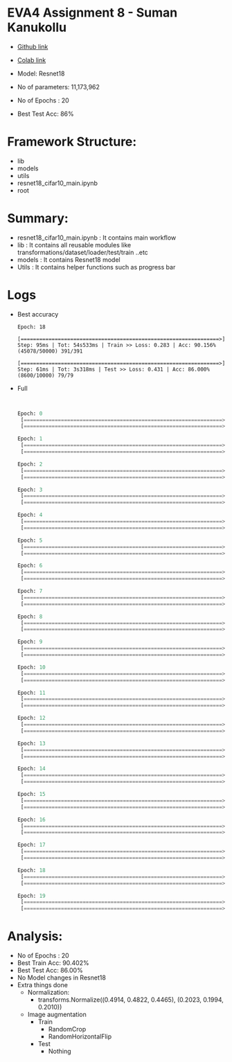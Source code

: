 # EVA4 Assignment 8 - Suman Kanukollu



- [Github link](https://github.com/sumankanukollu/EVA_4_Assignments/blob/master/pytorch_Framework_suman/pytorch_Framework_suman/resnet18_cifar10_main.ipynb) 

- [Colab link](https://colab.research.google.com/drive/186JciiaVpJ0BXsh8NF9Wpj3vqsw6crKZ?authuser=1#scrollTo=Y-sjzTF6IPAd)

- Model: Resnet18

- No of parameters: 11,173,962

- No of Epochs : 20

- Best Test Acc: 86%

# Framework Structure:
- lib   	 
- models	
- utils
- resnet18_cifar10_main.ipynb  
- root
	
# Summary:
  - resnet18_cifar10_main.ipynb : It contains main workflow
  - lib : It contains all reusable modules like transformations/dataset/loader/test/train ..etc 
  - models : It contains Resnet18 model
  - Utils  : It contains helper functions such as progress bar

# Logs

  - Best accuracy

    ```
	Epoch: 18
	
 	[================================================================>]  
	Step: 95ms | Tot: 54s533ms | Train >> Loss: 0.283 | Acc: 90.156% (45078/50000) 391/391
 
	[================================================================>]  
	Step: 61ms | Tot: 3s318ms | Test >> Loss: 0.431 | Acc: 86.000% (8600/10000) 79/79 
    
    ```

  - Full

    ```python
    
   
	Epoch: 0
	 [================================================================>]  Step: 87ms | Tot: 52s794ms | Train >> Loss: 1.616 | Acc: 39.878% (19939/50000) 391/391 
	 [================================================================>]  Step: 63ms | Tot: 3s331ms | Test >> Loss: 1.331 | Acc: 51.430% (5143/10000) 79/79 
	
	Epoch: 1
	 [================================================================>]  Step: 89ms | Tot: 54s15ms | Train >> Loss: 1.185 | Acc: 57.290% (28645/50000) 391/391 
	 [================================================================>]  Step: 64ms | Tot: 3s419ms | Test >> Loss: 1.053 | Acc: 62.450% (6245/10000) 79/79 
	
	Epoch: 2
	 [================================================================>]  Step: 93ms | Tot: 54s429ms | Train >> Loss: 0.964 | Acc: 65.686% (32843/50000) 391/391 
	 [================================================================>]  Step: 62ms | Tot: 3s397ms | Test >> Loss: 0.925 | Acc: 67.070% (6707/10000) 79/79 
	
	Epoch: 3
	 [================================================================>]  Step: 91ms | Tot: 54s570ms | Train >> Loss: 0.814 | Acc: 71.230% (35615/50000) 391/391 
	 [================================================================>]  Step: 64ms | Tot: 3s378ms | Test >> Loss: 0.806 | Acc: 72.140% (7214/10000) 79/79 
	
	Epoch: 4
	 [================================================================>]  Step: 92ms | Tot: 54s499ms | Train >> Loss: 0.712 | Acc: 75.154% (37577/50000) 391/391 
	 [================================================================>]  Step: 63ms | Tot: 3s323ms | Test >> Loss: 0.791 | Acc: 72.820% (7282/10000) 79/79 
	
	Epoch: 5
	 [================================================================>]  Step: 91ms | Tot: 54s678ms | Train >> Loss: 0.643 | Acc: 77.500% (38750/50000) 391/391 
	 [================================================================>]  Step: 64ms | Tot: 3s341ms | Test >> Loss: 0.704 | Acc: 75.590% (7559/10000) 79/79 
	
	Epoch: 6
	 [================================================================>]  Step: 91ms | Tot: 54s546ms | Train >> Loss: 0.586 | Acc: 79.570% (39785/50000) 391/391 
	 [================================================================>]  Step: 63ms | Tot: 3s370ms | Test >> Loss: 0.641 | Acc: 78.210% (7821/10000) 79/79 
	
	Epoch: 7
	 [================================================================>]  Step: 90ms | Tot: 54s777ms | Train >> Loss: 0.536 | Acc: 81.256% (40628/50000) 391/391 
	 [================================================================>]  Step: 61ms | Tot: 3s429ms | Test >> Loss: 0.565 | Acc: 80.930% (8093/10000) 79/79 
	
	Epoch: 8
	 [================================================================>]  Step: 93ms | Tot: 54s575ms | Train >> Loss: 0.500 | Acc: 82.718% (41359/50000) 391/391 
	 [================================================================>]  Step: 63ms | Tot: 3s419ms | Test >> Loss: 0.629 | Acc: 78.780% (7878/10000) 79/79 
	
	Epoch: 9
	 [================================================================>]  Step: 94ms | Tot: 54s596ms | Train >> Loss: 0.465 | Acc: 83.988% (41994/50000) 391/391 
	 [================================================================>]  Step: 69ms | Tot: 3s484ms | Test >> Loss: 0.572 | Acc: 80.710% (8071/10000) 79/79 
	
	Epoch: 10
	 [================================================================>]  Step: 94ms | Tot: 54s388ms | Train >> Loss: 0.437 | Acc: 84.838% (42419/50000) 391/391 
	 [================================================================>]  Step: 61ms | Tot: 3s400ms | Test >> Loss: 0.517 | Acc: 82.830% (8283/10000) 79/79 
	
	Epoch: 11
	 [================================================================>]  Step: 97ms | Tot: 54s537ms | Train >> Loss: 0.414 | Acc: 85.684% (42842/50000) 391/391 
	 [================================================================>]  Step: 63ms | Tot: 3s367ms | Test >> Loss: 0.500 | Acc: 82.960% (8296/10000) 79/79 
	
	Epoch: 12
	 [================================================================>]  Step: 95ms | Tot: 54s703ms | Train >> Loss: 0.388 | Acc: 86.332% (43166/50000) 391/391 
	 [================================================================>]  Step: 62ms | Tot: 3s401ms | Test >> Loss: 0.519 | Acc: 82.970% (8297/10000) 79/79 
	
	Epoch: 13
	 [================================================================>]  Step: 90ms | Tot: 54s657ms | Train >> Loss: 0.367 | Acc: 87.402% (43701/50000) 391/391 
	 [================================================================>]  Step: 64ms | Tot: 3s366ms | Test >> Loss: 0.536 | Acc: 82.590% (8259/10000) 79/79 
	
	Epoch: 14
	 [================================================================>]  Step: 93ms | Tot: 54s544ms | Train >> Loss: 0.351 | Acc: 87.722% (43861/50000) 391/391 
	 [================================================================>]  Step: 63ms | Tot: 3s375ms | Test >> Loss: 0.469 | Acc: 84.640% (8464/10000) 79/79 
	
	Epoch: 15
	 [================================================================>]  Step: 93ms | Tot: 54s518ms | Train >> Loss: 0.334 | Acc: 88.298% (44149/50000) 391/391 
	 [================================================================>]  Step: 64ms | Tot: 3s355ms | Test >> Loss: 0.517 | Acc: 83.300% (8330/10000) 79/79 
	
	Epoch: 16
	 [================================================================>]  Step: 92ms | Tot: 54s647ms | Train >> Loss: 0.309 | Acc: 89.332% (44666/50000) 391/391 
	 [================================================================>]  Step: 60ms | Tot: 3s420ms | Test >> Loss: 0.458 | Acc: 85.010% (8501/10000) 79/79 
	
	Epoch: 17
	 [================================================================>]  Step: 95ms | Tot: 54s466ms | Train >> Loss: 0.301 | Acc: 89.500% (44750/50000) 391/391 
	 [================================================================>]  Step: 61ms | Tot: 3s365ms | Test >> Loss: 0.523 | Acc: 83.530% (8353/10000) 79/79 
	
	Epoch: 18
	 [================================================================>]  Step: 95ms | Tot: 54s533ms | Train >> Loss: 0.283 | Acc: 90.156% (45078/50000) 391/391 
	 [================================================================>]  Step: 61ms | Tot: 3s318ms | Test >> Loss: 0.431 | Acc: 86.000% (8600/10000) 79/79 
	
	Epoch: 19
	 [================================================================>]  Step: 88ms | Tot: 54s590ms | Train >> Loss: 0.275 | Acc: 90.402% (45201/50000) 391/391 
	 [================================================================>]  Step: 61ms | Tot: 3s374ms | Test >> Loss: 0.445 | Acc: 85.820% (8582/10000) 79/79 
    ```

# Analysis:

  - No of Epochs : 20
  - Best Train Acc: 90.402%
  - Best Test Acc: 86.00%
  - No Model changes in Resnet18
  - Extra things done
    - Normalization:
      - transforms.Normalize((0.4914, 0.4822, 0.4465), (0.2023, 0.1994, 0.2010))
    - Image augmentation
      - Train
        - RandomCrop
        - RandomHorizontalFlip
      - Test
        - Nothing

